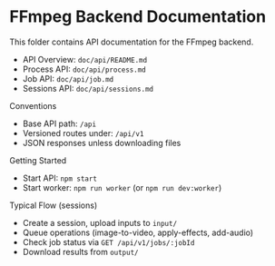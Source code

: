 # FFmpeg Backend Documentation

This folder contains API documentation for the FFmpeg backend.

- API Overview: `doc/api/README.md`
- Process API: `doc/api/process.md`
- Job API: `doc/api/job.md`
- Sessions API: `doc/api/sessions.md`

Conventions
- Base API path: `/api`
- Versioned routes under: `/api/v1`
- JSON responses unless downloading files

Getting Started
- Start API: `npm start`
- Start worker: `npm run worker` (or `npm run dev:worker`)

Typical Flow (sessions)
- Create a session, upload inputs to `input/`
- Queue operations (image-to-video, apply-effects, add-audio)
- Check job status via `GET /api/v1/jobs/:jobId`
- Download results from `output/`